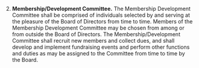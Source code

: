 2. **Membership/Development Committee.** The Membership Development Committee shall be comprised of individuals selected by and serving at the pleasure of the Board of Directors from time to time. Members of the Membership Development Committee may be chosen from among or from outside the Board of Directors. The Membership/Development Committee shall recruit new members and collect dues, and shall develop and implement fundraising events and perform other functions and duties as may be assigned to the Committee from time to time by the Board.